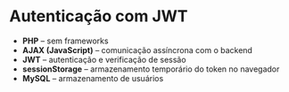 # Autenticação com JWT 

- **PHP** – sem frameworks
- **AJAX (JavaScript)** – comunicação assíncrona com o backend
- **JWT** – autenticação e verificação de sessão
- **sessionStorage** – armazenamento temporário do token no navegador
- **MySQL** – armazenamento de usuários
